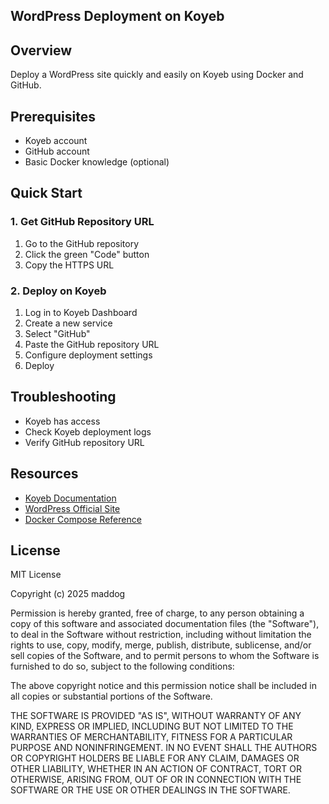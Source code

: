 ## WordPress Deployment on Koyeb

## Overview
Deploy a WordPress site quickly and easily on Koyeb using Docker and GitHub.

## Prerequisites
- Koyeb account
- GitHub account
- Basic Docker knowledge (optional)

## Quick Start

### 1. Get GitHub Repository URL
1. Go to the GitHub repository
2. Click the green "Code" button
3. Copy the HTTPS URL 

### 2. Deploy on Koyeb
1. Log in to Koyeb Dashboard
2. Create a new service
3. Select "GitHub"
4. Paste the GitHub repository URL
5. Configure deployment settings
6. Deploy

## Troubleshooting
- Koyeb has access
- Check Koyeb deployment logs
- Verify GitHub repository URL

## Resources
- [Koyeb Documentation](https://www.koyeb.com/docs)
- [WordPress Official Site](https://wordpress.org)
- [Docker Compose Reference](https://docs.docker.com/compose/)
 
## License

MIT License

Copyright (c) 2025 maddog

Permission is hereby granted, free of charge, to any person obtaining a copy
of this software and associated documentation files (the "Software"), to deal
in the Software without restriction, including without limitation the rights
to use, copy, modify, merge, publish, distribute, sublicense, and/or sell
copies of the Software, and to permit persons to whom the Software is
furnished to do so, subject to the following conditions:

The above copyright notice and this permission notice shall be included in all
copies or substantial portions of the Software.

THE SOFTWARE IS PROVIDED "AS IS", WITHOUT WARRANTY OF ANY KIND, EXPRESS OR
IMPLIED, INCLUDING BUT NOT LIMITED TO THE WARRANTIES OF MERCHANTABILITY,
FITNESS FOR A PARTICULAR PURPOSE AND NONINFRINGEMENT. IN NO EVENT SHALL THE
AUTHORS OR COPYRIGHT HOLDERS BE LIABLE FOR ANY CLAIM, DAMAGES OR OTHER
LIABILITY, WHETHER IN AN ACTION OF CONTRACT, TORT OR OTHERWISE, ARISING FROM,
OUT OF OR IN CONNECTION WITH THE SOFTWARE OR THE USE OR OTHER DEALINGS IN THE
SOFTWARE.
